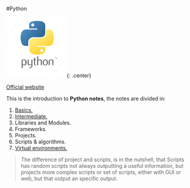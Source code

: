 #Python 

![Python Logo](images/Python_logo.png){: .center}

[Official website](https://www.python.org/)

This is the introduction to **Python notes**, the notes are divided in:

1. [Basics.](Data%20structures.html)
2. [Intermediate.](Multithreading_and_multiprocessing.html)
3. Libraries and Modules. 
4. Frameworks. 
5. Projects.
6. Scripts & algorithms.
7. [Virtual environments.](virtual_environments.html)


>The difference of project and scripts, is in the nutshell, that Scripts has random scripts not always outputting a useful information, but projects more complex scripts or set of scripts, either with GUI or web, but that output an specific output.